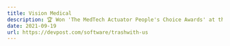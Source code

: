 ```yaml
---
title: Vision Medical
description: 🏆 Won 'The MedTech Actuator People's Choice Awards' at the Vinuri De Silva BioDesign Competition 2022, organised by MBSI.
date: 2021-09-19
url: https://devpost.com/software/trashwith-us
---
```

